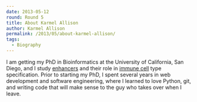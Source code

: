 ```yaml
---
date: 2013-05-12
round: Round 5
title: About Karmel Allison
author: Karmel Allison
permalink: /2013/05/about-karmel-allison/
tags:
  - Biography
---
```

I am getting my PhD in Bioinformatics at the University of California, San Diego, and I study <a href="http://en.wikipedia.org/wiki/Enhancer_(genetics)" target="_blank">enhancers</a> and their role in <a href="https://en.wikipedia.org/wiki/T_helper_cell" target="_blank">immune cell</a> type specification. Prior to starting my PhD, I spent several years in web development and software engineering, where I learned to love Python, git, and writing code that will make sense to the guy who takes over when I leave.
